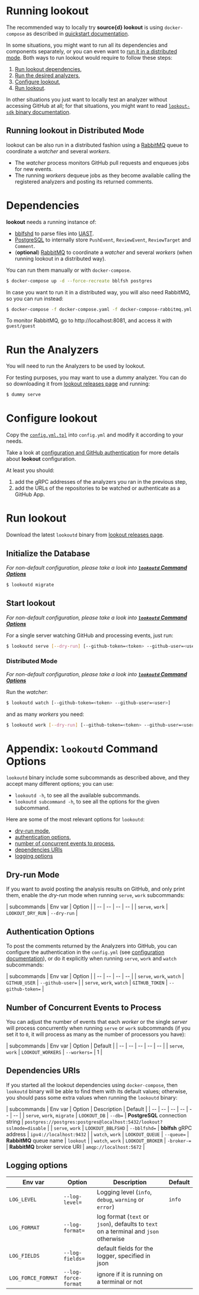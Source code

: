 # Running lookout

The recommended way to locally try **source{d} lookout** is using `docker-compose` as described in [quickstart documentation](../README.md#quickstart).

In some situations, you might want to run all its dependencies and components separately, or you can even want to [run it in a distributed mode](#running-lookout-in-distributed-mode). Both ways to run lookout would require to follow these steps:

1. [Run lookout dependencies](#dependencies),
1. [Run the desired analyzers](#run-the-analyzers),
1. [Configure lookout](#configure-lookout),
1. [Run lookout](#run-lookout).

In other situations you just want to locally test an analyzer without accessing GitHub at all; for that situations, you might want to read [`lookout-sdk` binary documentation](lookout-sdk.md).

## Running lookout in Distributed Mode

lookout can be also run in a distributed fashion using a [RabbitMQ](https://www.rabbitmq.com/) queue to coordinate a _watcher_ and several _workers_.
- The _watcher_ process monitors GitHub pull requests and enqueues jobs for new events.
- The running _workers_ dequeue jobs as they become available calling the registered analyzers and posting its returned comments.


# Dependencies

**lookout** needs a running instance of:

* [bblfshd](https://github.com/bblfsh/bblfshd) to parse files into [UAST](https://doc.bblf.sh/uast/uast-specification.html).
* [PostgreSQL](https://www.postgresql.org) to internally store `PushEvent`, `ReviewEvent`, `ReviewTarget` and `Comment`.
* (**optional**) [RabbitMQ](https://www.rabbitmq.com) to coordinate a _watcher_ and several _workers_ (when running lookout in a distributed way).

You can run them manually or with `docker-compose`.

```bash
$ docker-compose up -d --force-recreate bblfsh postgres
```

In case you want to run it in a distributed way, you will also need RabbitMQ, so you can run instead:

```bash
$ docker-compose -f docker-compose.yaml -f docker-compose-rabbitmq.yml up -d --force-recreate bblfsh postgres rabbitmq
```

To monitor RabbitMQ, go to http://localhost:8081, and access it with `guest/guest`

# Run the Analyzers

You will need to run the Analyzers to be used by lookout.

For testing purposes, you may want to use a *dummy* analyzer. You can do so downloading it from [lookout releases page](https://github.com/src-d/lookout/releases) and running:

```bash
$ dummy serve
```

# Configure lookout

Copy the [`config.yml.tpl`](/config.yml.tpl) into `config.yml` and modify it according to your needs.

Take a look at [configuration and GitHub authentication](configuration.md) for more details about **lookout** configuration.

At least you should:

1. add the gRPC addresses of the analyzers you ran in the previous step,
1. add the URLs of the repositories to be watched or authenticate as a GitHub App.


# Run lookout

Download the latest `lookoutd` binary from [lookout releases page](https://github.com/src-d/lookout/releases).

## Initialize the Database

_For non-default configuration, please take a look into [**`lookoutd` Command Options**](#options)_

```bash
$ lookoutd migrate
```

## Start lookout

_For non-default configuration, please take a look into [**`lookoutd` Command Options**](#options)_

For a single server watching GitHub and processing events, just run:

```bash
$ lookoutd serve [--dry-run] [--github-token=<token> --github-user=<user>]
```

### Distributed Mode

_For non-default configuration, please take a look into [**`lookoutd` Command Options**](#options)_

Run the _watcher_:

```bash
$ lookoutd watch [--github-token=<token> --github-user=<user>]
```

and as many _workers_ you need:

```bash
$ lookoutd work [--dry-run] [--github-token=<token> --github-user=<user>]
```

<a id=options></a>
# Appendix: `lookoutd` Command Options

`lookoutd` binary include some subcommands as described above, and they accept many different options; you can use:
- `lookoutd -h`, to see all the available subcommands.
- `lookoutd subcommand -h`, to see all the options for the given subcommand.

Here are some of the most relevant options for `lookoutd`:

- [dry-run mode](#dry-run-mode),
- [authentication options](#authentication-options),
- [number of concurrent events to process](#concurrent-events),
- [dependencies URIs](#dependencies-uris)
- [logging options](#logging-options)

## Dry-run Mode
If you want to avoid posting the analysis results on GitHub, and only print them, enable the _dry-run_ mode when running `serve`, `work` subcommands:

| subcommands | Env var | Option |
| -- | -- | -- | -- |
| `serve`, `work` | `LOOKOUT_DRY_RUN`  | `--dry-run` |

## Authentication Options

To post the comments returned by the Analyzers into GitHub, you can configure the authentication in the `config.yml` (see [configuration documentation](configuration.md)), or do it explicitly when running `serve`, `work` and `watch` subcommands:

| subcommands | Env var | Option |
| -- | -- | -- | -- |
| `serve`, `work`, `watch` | `GITHUB_USER`  | `--github-user=` |
| `serve`, `work`, `watch` | `GITHUB_TOKEN`  | `--github-token=` |

<a id=concurrent-events></a>
## Number of Concurrent Events to Process

You can adjust the number of events that each _worker_ or the single _server_ will process concurrently when running `serve` or `work` subcommands (if you set it to `0`, it will process as many as the number of processors you have):

| subcommands | Env var | Option | Default |
| -- | -- | -- | -- | -- |
| `serve`, `work` | `LOOKOUT_WORKERS`  | `--workers=` | 1 |

## Dependencies URIs

If you started all the lookout dependencies using `docker-compose`, then `lookoutd` binary will be able to find them with its default values; otherwise, you should pass some extra values when running the `lookoutd` binary:

| subcommands | Env var | Option | Description | Default |
| -- | -- | -- | -- | -- | -- |
| `serve`, `work`, `migrate` | `LOOKOUT_DB`  | `--db=`  | **PostgreSQL** connection string | `postgres://postgres:postgres@localhost:5432/lookout?sslmode=disable` |
| `serve`, `work` | `LOOKOUT_BBLFSHD`  | `--bblfshd=`  | **bblfsh** gRPC address | `ipv4://localhost:9432` |
| `watch`, `work` | `LOOKOUT_QUEUE`  | `--queue=`  | **RabbitMQ** queue name | `lookout` |
| `watch`, `work` | `LOOKOUT_BROKER`  | `-broker-=`  | **RabbitMQ** broker service URI | `amqp://localhost:5672` |

## Logging options

| Env var | Option | Description | Default |
| -- | -- | -- | -- |
| `LOG_LEVEL` | `--log-level=` | Logging level (`info`, `debug`, `warning` or `error`) | `info` |
| `LOG_FORMAT`| `--log-format=` | log format (`text` or `json`), defaults to `text` on a terminal and `json` otherwise | |
| `LOG_FIELDS` | `--log-fields=` | default fields for the logger, specified in json | |
| `LOG_FORCE_FORMAT` | `--log-force-format` | ignore if it is running on a terminal or not | |